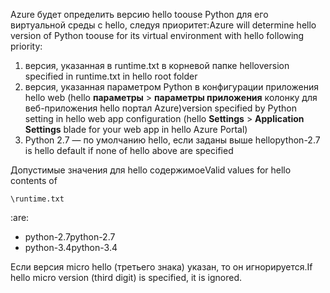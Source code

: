 <span data-ttu-id="43a26-101">Azure будет определить версию hello toouse Python для его виртуальной среды с hello, следуя приоритет:</span><span class="sxs-lookup"><span data-stu-id="43a26-101">Azure will determine hello version of Python toouse for its virtual environment with hello following priority:</span></span>

1. <span data-ttu-id="43a26-102">версия, указанная в runtime.txt в корневой папке hello</span><span class="sxs-lookup"><span data-stu-id="43a26-102">version specified in runtime.txt in hello root folder</span></span>
2. <span data-ttu-id="43a26-103">версия, указанная параметром Python в конфигурации приложения hello web (hello **параметры** > **параметры приложения** колонку для веб-приложения hello портал Azure)</span><span class="sxs-lookup"><span data-stu-id="43a26-103">version specified by Python setting in hello web app configuration (hello **Settings** > **Application Settings** blade for your web app in hello Azure Portal)</span></span>
3. <span data-ttu-id="43a26-104">Python 2.7 — по умолчанию hello, если заданы выше hello</span><span class="sxs-lookup"><span data-stu-id="43a26-104">python-2.7 is hello default if none of hello above are specified</span></span>

<span data-ttu-id="43a26-105">Допустимые значения для hello содержимое</span><span class="sxs-lookup"><span data-stu-id="43a26-105">Valid values for hello contents of</span></span> 

    \runtime.txt

<span data-ttu-id="43a26-106">:</span><span class="sxs-lookup"><span data-stu-id="43a26-106">are:</span></span>

* <span data-ttu-id="43a26-107">python-2.7</span><span class="sxs-lookup"><span data-stu-id="43a26-107">python-2.7</span></span>
* <span data-ttu-id="43a26-108">python-3.4</span><span class="sxs-lookup"><span data-stu-id="43a26-108">python-3.4</span></span>

<span data-ttu-id="43a26-109">Если версия micro hello (третьего знака) указан, то он игнорируется.</span><span class="sxs-lookup"><span data-stu-id="43a26-109">If hello micro version (third digit) is specified, it is ignored.</span></span>

